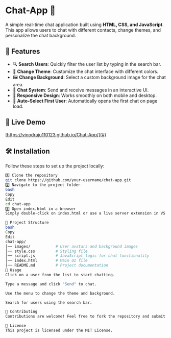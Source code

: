 # Chat-App 💬

A simple real-time chat application built using **HTML, CSS, and JavaScript**. This app allows users to chat with different contacts, change themes, and personalize the chat background.

## 📌 Features
- 🔍 **Search Users**: Quickly filter the user list by typing in the search bar.
- 🎨 **Change Theme**: Customize the chat interface with different colors.
- 🖼️ **Change Background**: Select a custom background image for the chat area.
- 💬 **Chat System**: Send and receive messages in an interactive UI.
- 📱 **Responsive Design**: Works smoothly on both mobile and desktop.
- 🏃 **Auto-Select First User**: Automatically opens the first chat on page load.

## 🚀 Live Demo
[https://vinodraju110123.github.io/Chat-App/](#)   

## 🛠️ Installation
Follow these steps to set up the project locally:

```bash
1️⃣ Clone the repository
git clone https://github.com/your-username/chat-app.git
2️⃣ Navigate to the project folder
bash
Copy
Edit
cd chat-app
3️⃣ Open index.html in a browser
Simply double-click on index.html or use a live server extension in VS Code.

📂 Project Structure
bash
Copy
Edit
chat-app/
│── images/           # User avatars and background images
│── style.css         # Styling file
│── script.js         # JavaScript logic for chat functionality
│── index.html        # Main UI file
│── README.md         # Project documentation
📌 Usage
Click on a user from the list to start chatting.

Type a message and click "Send" to chat.

Use the menu to change the theme and background.

Search for users using the search bar.

🤝 Contributing
Contributions are welcome! Feel free to fork the repository and submit a pull request.

📜 License
This project is licensed under the MIT License.
